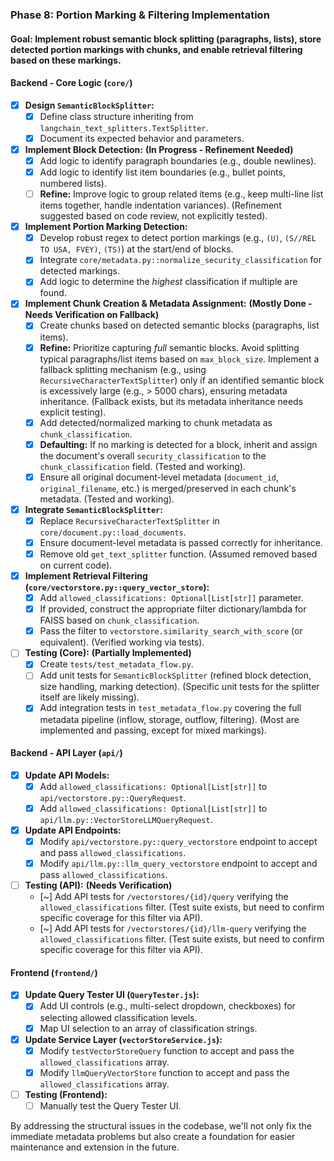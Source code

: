 ### Phase 8: Portion Marking & Filtering Implementation

#### Goal: Implement robust semantic block splitting (paragraphs, lists), store detected portion markings with chunks, and enable retrieval filtering based on these markings.

#### Backend - Core Logic (`core/`)

-   [x] **Design `SemanticBlockSplitter`:**
    -   [x] Define class structure inheriting from `langchain_text_splitters.TextSplitter`.
    -   [x] Document its expected behavior and parameters.
-   [x] **Implement Block Detection:** **(In Progress - Refinement Needed)**
    -   [x] Add logic to identify paragraph boundaries (e.g., double newlines).
    -   [x] Add logic to identify list item boundaries (e.g., bullet points, numbered lists).
    -   [ ] **Refine:** Improve logic to group related items (e.g., keep multi-line list items together, handle indentation variances). (Refinement suggested based on code review, not explicitly tested).
-   [x] **Implement Portion Marking Detection:**
    -   [x] Develop robust regex to detect portion markings (e.g., `(U)`, `(S//REL TO USA, FVEY)`, `(TS)`) at the start/end of blocks.
    -   [x] Integrate `core/metadata.py::normalize_security_classification` for detected markings.
    -   [x] Add logic to determine the *highest* classification if multiple are found.
-   [x] **Implement Chunk Creation & Metadata Assignment:** **(Mostly Done - Needs Verification on Fallback)**
    -   [x] Create chunks based on detected semantic blocks (paragraphs, list items).
    -   [x] **Refine:** Prioritize capturing *full* semantic blocks. Avoid splitting typical paragraphs/list items based on `max_block_size`. Implement a fallback splitting mechanism (e.g., using `RecursiveCharacterTextSplitter`) only if an identified semantic block is excessively large (e.g., > 5000 chars), ensuring metadata inheritance. (Fallback exists, but its metadata inheritance needs explicit testing).
    -   [x] Add detected/normalized marking to chunk metadata as `chunk_classification`.
    -   [x] **Defaulting:** If no marking is detected for a block, inherit and assign the document's overall `security_classification` to the `chunk_classification` field. (Tested and working).
    -   [x] Ensure all original document-level metadata (`document_id`, `original_filename`, etc.) is merged/preserved in each chunk's metadata. (Tested and working).
-   [x] **Integrate `SemanticBlockSplitter`:**
    -   [x] Replace `RecursiveCharacterTextSplitter` in `core/document.py::load_documents`.
    -   [x] Ensure document-level metadata is passed correctly for inheritance.
    -   [x] Remove old `get_text_splitter` function. (Assumed removed based on current code).
-   [x] **Implement Retrieval Filtering (`core/vectorstore.py::query_vector_store`):**
    -   [x] Add `allowed_classifications: Optional[List[str]]` parameter.
    -   [x] If provided, construct the appropriate filter dictionary/lambda for FAISS based on `chunk_classification`.
    -   [x] Pass the filter to `vectorstore.similarity_search_with_score` (or equivalent). (Verified working via tests).
-   [ ] **Testing (Core):** **(Partially Implemented)**
    -   [x] Create `tests/test_metadata_flow.py`.
    -   [ ] Add unit tests for `SemanticBlockSplitter` (refined block detection, size handling, marking detection). (Specific unit tests for the splitter itself are likely missing).
    -   [x] Add integration tests in `test_metadata_flow.py` covering the full metadata pipeline (inflow, storage, outflow, filtering). (Most are implemented and passing, except for mixed markings).

#### Backend - API Layer (`api/`)

-   [x] **Update API Models:**
    -   [x] Add `allowed_classifications: Optional[List[str]]` to `api/vectorstore.py::QueryRequest`.
    -   [x] Add `allowed_classifications: Optional[List[str]]` to `api/llm.py::VectorStoreLLMQueryRequest`.
-   [x] **Update API Endpoints:**
    -   [x] Modify `api/vectorstore.py::query_vectorstore` endpoint to accept and pass `allowed_classifications`.
    -   [x] Modify `api/llm.py::llm_query_vectorstore` endpoint to accept and pass `allowed_classifications`.
-   [ ] **Testing (API):** **(Needs Verification)**
    -   [~] Add API tests for `/vectorstores/{id}/query` verifying the `allowed_classifications` filter. (Test suite exists, but need to confirm specific coverage for this filter via API).
    -   [~] Add API tests for `/vectorstores/{id}/llm-query` verifying the `allowed_classifications` filter. (Test suite exists, but need to confirm specific coverage for this filter via API).

#### Frontend (`frontend/`)

-   [x] **Update Query Tester UI (`QueryTester.js`):**
    -   [x] Add UI controls (e.g., multi-select dropdown, checkboxes) for selecting allowed classification levels.
    -   [x] Map UI selection to an array of classification strings.
-   [x] **Update Service Layer (`vectorStoreService.js`):**
    -   [x] Modify `testVectorStoreQuery` function to accept and pass the `allowed_classifications` array.
    -   [x] Modify `llmQueryVectorStore` function to accept and pass the `allowed_classifications` array.
-   [ ] **Testing (Frontend):**
    -   [ ] Manually test the Query Tester UI.

By addressing the structural issues in the codebase, we'll not only fix the immediate metadata problems but also create a foundation for easier maintenance and extension in the future.
